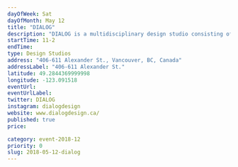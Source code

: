 ```yaml
---
dayOfWeek: Sat
dayOfMonth: May 12
title: "DIALOG"
description: "DIALOG is a multidisciplinary design studio consisting of Architecture, Landscape Architecture, Urban Planning, Interior Design, Structural Engineering, Mechanical Engineering and Electrical Engineering. As part of Vancouver Design Week we have created an interactive installation that poses questions about the impact of design on the wellbeing of our communities."
startTime: 11-2
endTime: 
type: Design Studios
address: "406-611 Alexander St., Vancouver, BC, Canada"
addressLabel: "406-611 Alexander St."
latitude: 49.2844369999998
longitude: -123.091518
eventUrl: 
eventUrlLabel: 
twitter: DIALOG
instagram: dialogdesign
website: www.dialogdesign.ca/
published: true
price: 

category: event-2018-12
priority: 0
slug: 2018-05-12-dialog
---
```

